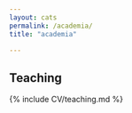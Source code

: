 ```yaml
---
layout: cats
permalink: /academia/
title: "academia"

---
```


## Teaching

{% include CV/teaching.md %}


